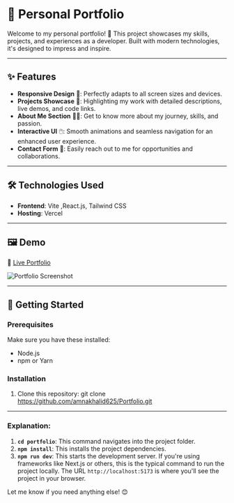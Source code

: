 # 🌟 Personal Portfolio

Welcome to my personal portfolio! 🚀 This project showcases my skills, projects, and experiences as a developer. Built with modern technologies, it's designed to impress and inspire.

---

## ✨ Features

- **Responsive Design** 📱: Perfectly adapts to all screen sizes and devices.  
- **Projects Showcase** 💼: Highlighting my work with detailed descriptions, live demos, and code links.  
- **About Me Section** 👩‍💻: Get to know more about my journey, skills, and passion.  
- **Interactive UI** 🖱️: Smooth animations and seamless navigation for an enhanced user experience.  
- **Contact Form** 📩: Easily reach out to me for opportunities and collaborations.  

---

## 🛠️ Technologies Used

- **Frontend**:  Vite ,React.js, Tailwind CSS  
- **Hosting**: Vercel   

---

## 🖼️ Demo

🔗 [Live Portfolio](https://amnakhalidportfolio.vercel.app/)  

![Portfolio Screenshot](https://via.placeholder.com/800x400?text=Portfolio+Screenshot)

---

## 🚀 Getting Started

### Prerequisites

Make sure you have these installed:
- Node.js  
- npm or Yarn  

### Installation
1. Clone this repository:  git clone https://github.com/amnakhalid625/Portfolio.git

---
### Explanation:
1. **`cd portfolio`**: This command navigates into the project folder.
2. **`npm install`**: This installs the project dependencies.
3. **`npm run dev`**: This starts the development server. If you're using frameworks like Next.js or others, this is the typical command to run the project locally. The URL `http://localhost:5173` is where you'll see the project in your browser.

Let me know if you need anything else! 😊

